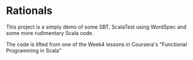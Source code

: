 Rationals
=========

This project is a simply demo of some SBT, ScalaTest using WordSpec and some more rudimentary Scala code.

The code is lifted from one of the Week4 lessons in Coursera's "Functional Programming in Scala"
 
